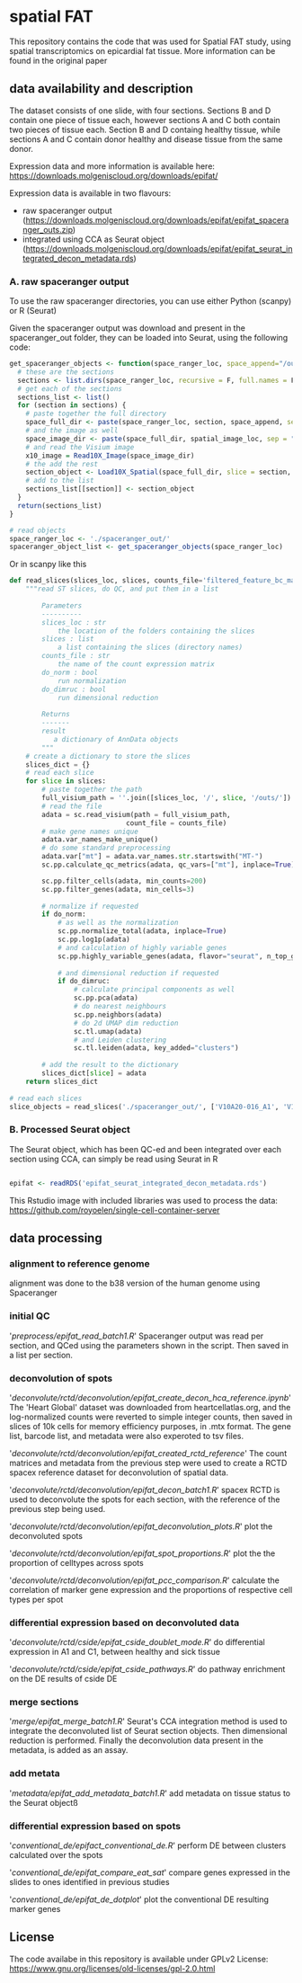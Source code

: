 # spatial FAT
This repository contains the code that was used for Spatial FAT study, using spatial transcriptomics on epicardial fat tissue. More information can be found in the original paper

## data availability and description

The dataset consists of one slide, with four sections. Sections B and D contain one piece of tissue each, however sections A and C both contain two pieces of tissue each. Section B and D containg healthy tissue, while sections A and C contain donor healthy and disease tissue from the same donor.

Expression data and more information is available here:
https://downloads.molgeniscloud.org/downloads/epifat/

Expression data is available in two flavours:
- raw spaceranger output (https://downloads.molgeniscloud.org/downloads/epifat/epifat_spaceranger_outs.zip)
- integrated using CCA as Seurat object (https://downloads.molgeniscloud.org/downloads/epifat/epifat_seurat_integrated_decon_metadata.rds)


### A. raw spaceranger output

To use the raw spaceranger directories, you can use either Python (scanpy) or R (Seurat)

Given the spaceranger output was download and present in the spaceranger_out folder, they can be loaded into Seurat, using the following code:
```r
get_spaceranger_objects <- function(space_ranger_loc, space_append="/outs/", spatial_image_loc="/spatial/") {
  # these are the sections
  sections <- list.dirs(space_ranger_loc, recursive = F, full.names = F)
  # get each of the sections
  sections_list <- list()
  for (section in sections) {
    # paste together the full directory
    space_full_dir <- paste(space_ranger_loc, section, space_append, sep = "")
    # and the image as well
    space_image_dir <- paste(space_full_dir, spatial_image_loc, sep = "")
    # and read the Visium image
    x10_image = Read10X_Image(space_image_dir)
    # the add the rest
    section_object <- Load10X_Spatial(space_full_dir, slice = section, image = x10_image)
    # add to the list
    sections_list[[section]] <- section_object
  }
  return(sections_list)
}

# read objects
space_ranger_loc <- './spaceranger_out/'
spaceranger_object_list <- get_spaceranger_objects(space_ranger_loc)

```

Or in scanpy like this
```python
def read_slices(slices_loc, slices, counts_file='filtered_feature_bc_matrix.h5', do_norm=True, do_dimruc=True):
    """read ST slices, do QC, and put them in a list
        
        Parameters
        ----------
        slices_loc : str
            the location of the folders containing the slices
        slices : list
            a list containing the slices (directory names)
        counts_file : str
            the name of the count expression matrix
        do_norm : bool
            run normalization
        do_dimruc : bool
            run dimensional reduction
        
        Returns
        -------
        result
           a dictionary of AnnData objects
        """
    # create a dictionary to store the slices
    slices_dict = {}
    # read each slice
    for slice in slices:
        # paste together the path
        full_visium_path = ''.join([slices_loc, '/', slice, '/outs/'])
        # read the file
        adata = sc.read_visium(path = full_visium_path,
                             count_file = counts_file)
        # make gene names unique
        adata.var_names_make_unique()
        # do some standard preprocessing
        adata.var["mt"] = adata.var_names.str.startswith("MT-")
        sc.pp.calculate_qc_metrics(adata, qc_vars=["mt"], inplace=True)

        sc.pp.filter_cells(adata, min_counts=200)
        sc.pp.filter_genes(adata, min_cells=3)
        
        # normalize if requested
        if do_norm:
            # as well as the normalization
            sc.pp.normalize_total(adata, inplace=True)
            sc.pp.log1p(adata)
            # and calculation of highly variable genes
            sc.pp.highly_variable_genes(adata, flavor="seurat", n_top_genes=2000)
            
            # and dimensional reduction if requested
            if do_dimruc:
                # calculate principal components as well
                sc.pp.pca(adata)
                # do nearest neighbours
                sc.pp.neighbors(adata)
                # do 2d UMAP dim reduction
                sc.tl.umap(adata)
                # and Leiden clustering
                sc.tl.leiden(adata, key_added="clusters")
        
        # add the result to the dictionary
        slices_dict[slice] = adata
    return slices_dict
    
# read each slices
slice_objects = read_slices('./spaceranger_out/', ['V10A20-016_A1', 'V10A20-016_B1', 'V10A20-016_C1', 'V10A20-016_D1'])

```


### B. Processed Seurat object

The Seurat object, which has been QC-ed and been integrated over each section using CCA, can simply be read using Seurat in R

```r

epifat <- readRDS('epifat_seurat_integrated_decon_metadata.rds')

```


This Rstudio image with included libraries was used to process the data: https://github.com/royoelen/single-cell-container-server

## data processing

### alignment to reference genome
alignment was done to the b38 version of the human genome using Spaceranger


### initial QC
'*preprocess/epifat_read_batch1.R*' Spaceranger output was read per section, and QCed using the parameters shown in the script. Then saved in a list per section.


### deconvolution of spots
'*deconvolute/rctd/deconvolution/epifat_create_decon_hca_reference.ipynb*' The 'Heart Global' dataset was downloaded from heartcellatlas.org, and the log-normalized counts were reverted to simple integer counts, then saved in slices of 10k cells for memory efficiency purposes, in .mtx format. The gene list, barcode list, and metadata were also experoted to tsv files.

'*deconvolute/rctd/deconvolution/epifat_created_rctd_reference*' The count matrices and metadata from the previous step were used to create a RCTD spacex reference dataset for deconvolution of spatial data.

'*deconvolute/rctd/deconvolution/epifat_decon_batch1.R*' spacex RCTD is used to deconvolute the spots for each section, with the reference of the previous step being used.

'*deconvolute/rctd/deconvolution/epifat_deconvolution_plots.R*' plot the deconvoluted spots

'*deconvolute/rctd/deconvolution/epifat_spot_proportions.R*' plot the the proportion of celltypes across spots

'*deconvolute/rctd/deconvolution/epifat_pcc_comparison.R*' calculate the correlation of marker gene expression and the proportions of respective cell types per spot


### differential expression based on deconvoluted data
'*deconvolute/rctd/cside/epifat_cside_doublet_mode.R*' do differential expression in A1 and C1, between healthy and sick tissue

'*deconvolute/rctd/cside/epifat_cside_pathways.R*' do pathway enrichment on the DE results of cside DE


### merge sections
'*merge/epifat_merge_batch1.R*' Seurat's CCA integration method is used to integrate the deconvoluted list of Seurat section objects. Then dimensional reduction is performed. Finally the deconvolution data present in the metadata, is added as an assay.


### add metata
'*metadata/epifat_add_metadata_batch1.R*' add metadata on tissue status to the Seurat objectß

### differential expression based on spots
'*conventional_de/epifact_conventional_de.R*' perform DE between clusters calculated over the spots

'*conventional_de/epifat_compare_eat_sat*' compare genes expressed in the slides to ones identified in previous studies

'*conventional_de/epifat_de_dotplot*' plot the conventional DE resulting marker genes


## License

The code availabe in this repository is available under GPLv2 License:
https://www.gnu.org/licenses/old-licenses/gpl-2.0.html
